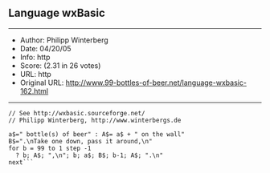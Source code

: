 
## Language wxBasic ##
---
- Author: Philipp Winterberg
- Date: 04/20/05
- Info: http
- Score:  (2.31 in 26 votes)
- URL: http
- Original URL: http://www.99-bottles-of-beer.net/language-wxbasic-162.html
---

```// wxBasic version of 99 Bottles of beer (Bottles.wx)
// See http://wxbasic.sourceforge.net/
// Philipp Winterberg, http://www.winterbergs.de

a$=" bottle(s) of beer" : A$= a$ + " on the wall"
B$=".\nTake one down, pass it around,\n"
for b = 99 to 1 step -1
  ? b; A$; ",\n"; b; a$; B$; b-1; A$; ".\n"
next```